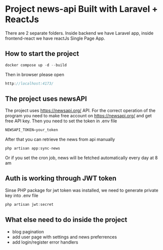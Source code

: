 # Project news-api Built with Laravel + ReactJs

There are 2 separate folders. Inside backend we have Laravel app, inside frontend-react we have reactJs Single Page App.

## How to start the project 

```js
docker compose up -d --build
```

Then in browser please open 
```js
http://localhost:4173/
```
## The project uses newsAPI

The project uses https://newsapi.org/ API. 
For the correct operation of the program you need to make free account on https://newsapi.org/
and get free API key. Then you need to set the token in .env file

```js
NEWSAPI_TOKEN=your_token
```
After that you can retrieve the news from api manually 
```js
php artisan app:sync-news
```
Or if you set the cron job, news will be fetched automatically every day at 8 am

## Auth is working through JWT token
Sinse PHP package for jwt token was installed, we need to generate private key into .env file
```js
php artisan jwt:secret
```

## What else need to do inside the project
- blog pagination
- add user page with settings and news preferrences
- add login/register error handlers